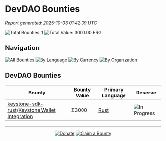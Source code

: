 <!-- GENERATED FILE - DO NOT EDIT DIRECTLY -->
<!-- Generated on: 2025-10-03 01:42:39 -->

# DevDAO Bounties

*Report generated: 2025-10-03 01:42:39 UTC*

![Total Bounties: 1](https://img.shields.io/badge/Total%20Bounties-1-blue) ![Total Value: 3000.00 ERG](https://img.shields.io/badge/Total%20Value-3000.00%20ERG-green)

## Navigation

[![All Bounties](https://img.shields.io/badge/All%20Bounties-102-blue)](../all.md) [![By Language](https://img.shields.io/badge/By%20Language-6-green)](../summary.md#languages) [![By Currency](https://img.shields.io/badge/By%20Currency-7-yellow)](../summary.md#currencies) [![By Organization](https://img.shields.io/badge/By%20Organization-9-orange)](../summary.md#projects)

## DevDAO Bounties

|Bounty|Bounty Value|Primary Language|Reserve|
|---|---|---|---|
| [keystone-sdk-rust](https://github.com/DevDAO/keystone-sdk-rust)/[Keystone Wallet Integration](https://discord.com/channels/668903786361651200/669989266478202917/1344310506277830697) | Σ3000 | [Rust](by_language/rust.md) | ![In Progress](https://img.shields.io/badge/-In%20Progress-orange?style=flat-square) |


---

<div align="center">
  <p>
    <a href="../../docs/donate.md"><img src="https://img.shields.io/badge/❤️%20Donate-F44336" alt="Donate"></a>
    <a href="../../docs/bounty-submission-guide.md#reserving-a-bounty"><img src="https://img.shields.io/badge/🔒%20How%20To%20Claim-4CAF50" alt="Claim a Bounty"></a>
  </p>
</div>


<!-- END OF GENERATED CONTENT -->
